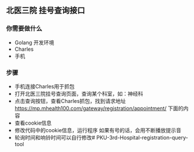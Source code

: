 ## 北医三院 挂号查询接口
### 你需要做什么
- Golang 开发环境
- Charles
- 手机

### 步骤
- 手机连接Charles用于抓包
- 打开北医三院挂号查询页面，查询某个科室，如：神经科
- 点击查询按钮，查看Charles抓包，找到请求地址 https://mp.mhealth100.com/gateway/registration/appointment/ 下面的内容
- 查看cookie信息
- 修改代码中的cookie信息，运行程序 如果有号的话，会用不断播放提示音
- 轮询时间和响铃时间可以自行修改# PKU-3rd-Hospital-registration-query-tool
